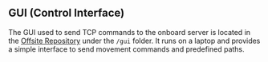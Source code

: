 ## GUI (Control Interface)

The GUI used to send TCP commands to the onboard server is located in the [Offsite Repository](https://github.com/HMETV-Fall2024/HealsOnWheels-Offsite) under the `/gui` folder. It runs on a laptop and provides a simple interface to send movement commands and predefined paths.
